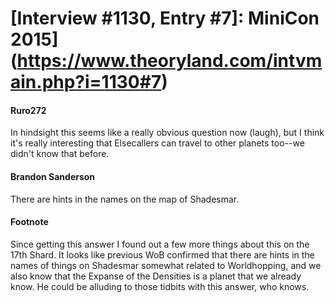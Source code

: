 # [Interview #1130, Entry #7]: MiniCon 2015](https://www.theoryland.com/intvmain.php?i=1130#7)

#### Ruro272

In hindsight this seems like a really obvious question now (laugh), but I think it's really interesting that Elsecallers can travel to other planets too--we didn't know that before.

#### Brandon Sanderson

There are hints in the names on the map of Shadesmar.

#### Footnote

Since getting this answer I found out a few more things about this on the 17th Shard. It looks like previous WoB confirmed that there are hints in the names of things on Shadesmar somewhat related to Worldhopping, and we also know that the Expanse of the Densities is a planet that we already know. He could be alluding to those tidbits with this answer, who knows.

